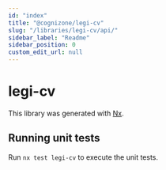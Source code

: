 ```yaml
---
id: "index"
title: "@cognizone/legi-cv"
slug: "/libraries/legi-cv/api/"
sidebar_label: "Readme"
sidebar_position: 0
custom_edit_url: null
---
```


# legi-cv

This library was generated with [Nx](https://nx.dev).

## Running unit tests

Run `nx test legi-cv` to execute the unit tests.
